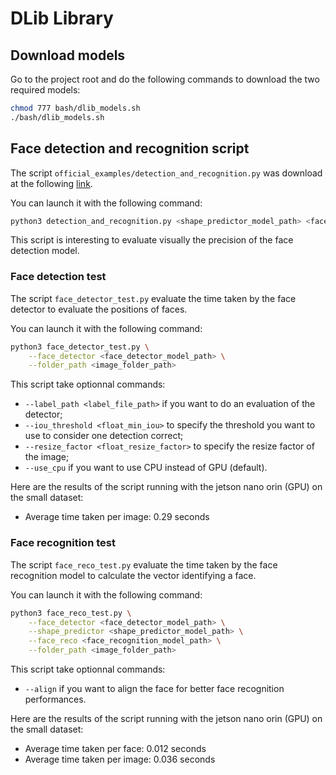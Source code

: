 # DLib Library

## Download models

Go to the project root and do the following commands to download the two required models:
```bash
chmod 777 bash/dlib_models.sh
./bash/dlib_models.sh
```

## Face detection and recognition script

The script `official_examples/detection_and_recognition.py` was download at the following [link](http://dlib.net/face_recognition.py.html).

You can launch it with the following command:
```bash
python3 detection_and_recognition.py <shape_predictor_model_path> <face_recognition_model_path> <image_folder_path>
```

This script is interesting to evaluate visually the precision of the face detection model.

### Face detection test

The script `face_detector_test.py` evaluate the time taken by the face detector to evaluate the positions of faces.

You can launch it with the following command:
```bash
python3 face_detector_test.py \
    --face_detector <face_detector_model_path> \
    --folder_path <image_folder_path>
```

This script take optionnal commands:
- `--label_path <label_file_path>` if you want to do an evaluation of the detector;
- `--iou_threshold <float_min_iou>` to specify the threshold you want to use to consider one detection correct;
- `--resize_factor <float_resize_factor>` to specify the resize factor of the image;
- `--use_cpu` if you want to use CPU instead of GPU (default).

Here are the results of the script running with the jetson nano orin (GPU) on the small dataset:
- Average time taken per image: 0.29 seconds

### Face recognition test

The script `face_reco_test.py` evaluate the time taken by the face recognition model to calculate the vector identifying a face.

You can launch it with the following command:
```bash
python3 face_reco_test.py \
    --face_detector <face_detector_model_path> \
    --shape_predictor <shape_predictor_model_path> \
    --face_reco <face_recognition_model_path> \
    --folder_path <image_folder_path>
```

This script take optionnal commands:
- `--align` if you want to align the face for better face recognition performances.

Here are the results of the script running with the jetson nano orin (GPU) on the small dataset:
- Average time taken per face: 0.012 seconds
- Average time taken per image: 0.036 seconds

